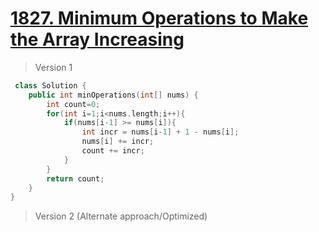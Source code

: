 # [1827. Minimum Operations to Make the Array Increasing](https://leetcode.com/problems/minimum-operations-to-make-the-array-increasing/)
> Version 1
```c++
 class Solution {
    public int minOperations(int[] nums) {
        int count=0;
        for(int i=1;i<nums.length;i++){
            if(nums[i-1] >= nums[i]){
                int incr = nums[i-1] + 1 - nums[i];
                nums[i] += incr;
                count += incr;
            }
        }
        return count;
    }
}
```

> Version 2 (Alternate approach/Optimized)